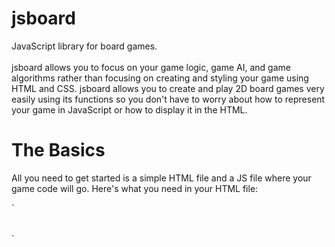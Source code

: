 # jsboard
JavaScript library for board games.
<br><br>
jsboard allows you to focus on your game logic, game AI, and game algorithms rather than focusing on creating and styling your game using HTML and CSS. jsboard allows you to create and play 2D board games very easily using its functions so you don't have to worry about how to represent your game in JavaScript or how to display it in the HTML. 

# The Basics
All you need to get started is a simple HTML file and a JS file where your game code will go. Here's what you need in your HTML file:

`
<!DOCTYPE html>
<html>
<head>
  <meta charset="utf-8" />
  <title>Title</title>
</head>
<body>
<table id='game'></table>
<script src="jsboard.min.js"></script>
<script src="examples/index.js"></script>
</body>
</html>
`


